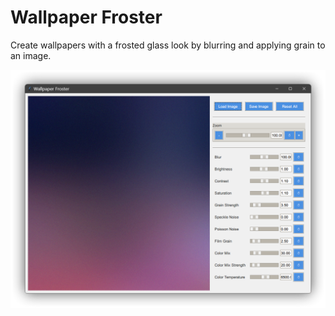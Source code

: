 # Wallpaper Froster
Create wallpapers with a frosted glass look by blurring and applying grain to an image.

![Screenshot](/screenshot.png)
